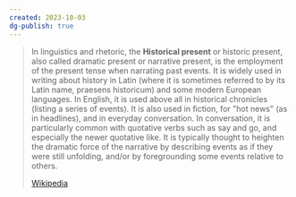 ```yaml
---
created: 2023-10-03
dg-publish: true
---
```


> In linguistics and rhetoric, the **Historical present** or historic present, also called dramatic present or narrative present, is the employment of the present tense when narrating past events. It is widely used in writing about history in Latin (where it is sometimes referred to by its Latin name, praesens historicum) and some modern European languages. In English, it is used above all in historical chronicles (listing a series of events). It is also used in fiction, for "hot news" (as in headlines), and in everyday conversation. In conversation, it is particularly common with quotative verbs such as say and go, and especially the newer quotative like. It is typically thought to heighten the dramatic force of the narrative by describing events as if they were still unfolding, and/or by foregrounding some events relative to others.
> 
> [Wikipedia](https://en.wikipedia.org/wiki/Historical%20present)
